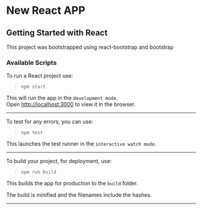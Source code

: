 # New React APP

## Getting Started with React 

This project was bootstrapped using react-bootstrap and bootstrap

### Available Scripts

To run a React project use:

> `npm start`

This will run the app in the ``development mode``.\
Open [http://localhost:3000](http://localhost:3000) to view it in the browser.

<hr>

To test for any errors, you can use:

> `npm test`

This launches the test runner in the ``interactive watch mode``.

<hr>

To build your project, for deployment, use:

> `npm run build`

This builds the app for production to the `build` folder.

The build is minified and the filenames include the hashes.

<hr>
